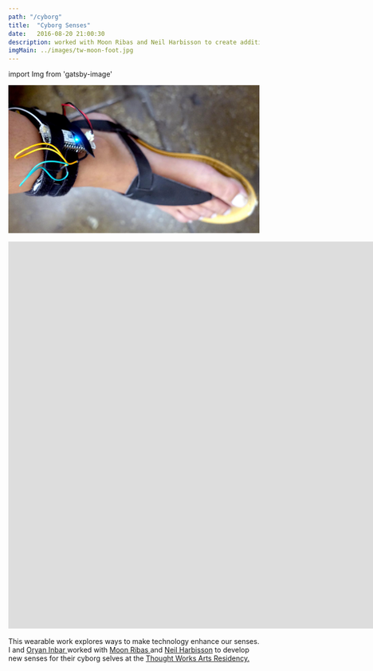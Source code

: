 ```yaml
---
path: "/cyborg"
title:  "Cyborg Senses"
date:   2016-08-20 21:00:30
description: worked with Moon Ribas and Neil Harbisson to create additional connected senses.
imgMain: ../images/tw-moon-foot.jpg
---
```

import Img from 'gatsby-image'

![Moon's foot](../images/tw-moon-foot.jpg)
<div className="row">
	<div className="embed-responsive embed-responsive-16by9">
		<iframe width="1920" height="777" src="https://www.youtube.com/embed/MdDfAdSeRNQ" frameborder="0" allow="accelerometer; autoplay; encrypted-media; gyroscope; picture-in-picture" allowfullscreen></iframe>
	</div>
	<p>
		This wearable work explores ways to make technology enhance our senses. I and <a href="http://oryano.com/"> Oryan Inbar </a> worked with <a href="http://cyborgarts.com/#moon-ribas"> Moon Ribas </a> and <a href="http://harbisson.com">Neil Harbisson</a> to develop new senses for their cyborg selves at the <a href="https://thoughtworksarts.io/"> Thought Works Arts Residency. </a>
	</p>

</div>

